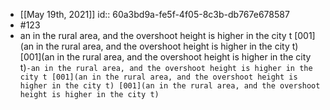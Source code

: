- [[May 19th, 2021]]
  id:: 60a3bd9a-fe5f-4f05-8c3b-db767e678587
- #123
- an in the rural area, and the overshoot height is
  higher in the city t [001](an in the rural area, and the overshoot height is
  higher in the city t) [001](an in the rural area, and the overshoot height is
  higher in the city t)`-an in the rural area, and the overshoot height is
  higher in the city t [001](an in the rural area, and the overshoot height is
  higher in the city t) [001](an in the rural area, and the overshoot height is
  higher in the city t)`